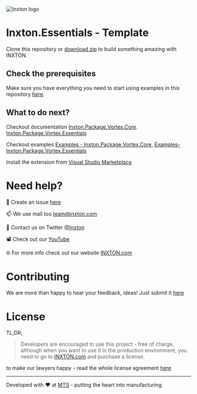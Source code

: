 ![Inxton logo](https://github.com/Inxton/documentation/raw/master/assets/logo.png)

# Inxton.Essentials - Template

Clone this repository or [download zip](https://github.com/Inxton/template.essentials/archive/master.zip) to build something amazing with INXTON.

## Check the prerequisites

Make sure you have everything you need to start using examples in this repository [here](https://github.com/Inxton/documentation/blob/master/PREREQUISITES.MD).


## What to do next?

Checkout documentation  [Inxton.Package.Vortex.Core](https://github.com/Inxton/documentation). [Inxton.Package.Vortex.Essentials](https://github.com/Inxton/Inxton.Package.Vortex.Essentials    )

Checkout examples  [Examples - Inxton.Package.Vortex.Core](https://github.com/Inxton/Examples-Inxton.Package.Vortex.Core), [Examples-Inxton.Package.Vortex.Essentials
](https://github.com/Inxton/Examples-Inxton.Package.Vortex.Essentials)


Install the extension from [Visual Studio Marketplace](https://marketplace.visualstudio.com/items?itemName=Inxton.InxtonVortexBuilderExtensionPre)
 

# Need help?

🧪 Create an issue [here](https://github.com/Inxton/Feedback/issues/new/choose)

📫 We use mail too team@inxton.com 

🐤 Contact us on Twitter [@Inxton](https://twitter.com/inxtonteam)

📽 Check out our [YouTube](https://www.youtube.com/channel/UCB3EcnWyLSsV5gqSt8PRDXA/featured)

🌐 For more info check out our website [INXTON.com](https://www.inxton.com/)


# Contributing

We are more than happy to hear your feedback, ideas!
Just submit it [here](https://github.com/Inxton/Feedback/issues/new/choose)  


# License
 
TL;DR;
> Developers are encouraged to use this project -  free of charge, although when you want to use it in the production environment, you need to go to  [INXTON.com](https://www.inxton.com/) and purchase a license.

to make our lawyers happy - read the whole license agreement [here](https://github.com/Inxton/about/blob/master/license.md)



---
Developed with ♥ at [MTS](https://www.mts.sk/en) - putting the heart into manufacturing.
 
